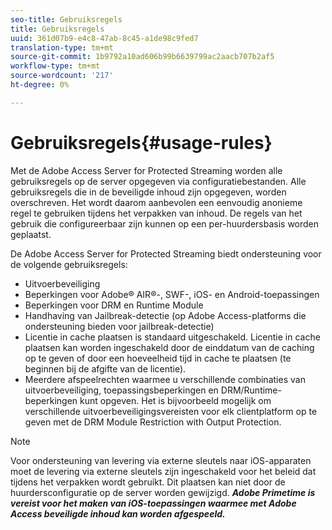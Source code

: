 ```yaml
---
seo-title: Gebruiksregels
title: Gebruiksregels
uuid: 361d07b9-e4c8-47ab-8c45-a1de98c9fed7
translation-type: tm+mt
source-git-commit: 1b9792a10ad606b99b6639799ac2aacb707b2af5
workflow-type: tm+mt
source-wordcount: '217'
ht-degree: 0%

---
```



# Gebruiksregels{#usage-rules}

Met de Adobe Access Server for Protected Streaming worden alle gebruiksregels op de server opgegeven via configuratiebestanden. Alle gebruiksregels die in de beveiligde inhoud zijn opgegeven, worden overschreven. Het wordt daarom aanbevolen een eenvoudig anonieme regel te gebruiken tijdens het verpakken van inhoud. De regels van het gebruik die configureerbaar zijn kunnen op een per-huurdersbasis worden geplaatst.

De Adobe Access Server for Protected Streaming biedt ondersteuning voor de volgende gebruiksregels:

* Uitvoerbeveiliging
* Beperkingen voor Adobe® AIR®-, SWF-, iOS- en Android-toepassingen
* Beperkingen voor DRM en Runtime Module
* Handhaving van Jailbreak-detectie (op Adobe Access-platforms die ondersteuning bieden voor jailbreak-detectie)
* Licentie in cache plaatsen is standaard uitgeschakeld. Licentie in cache plaatsen kan worden ingeschakeld door de einddatum van de caching op te geven of door een hoeveelheid tijd in cache te plaatsen (te beginnen bij de afgifte van de licentie).
* Meerdere afspeelrechten waarmee u verschillende combinaties van uitvoerbeveiliging, toepassingsbeperkingen en DRM/Runtime-beperkingen kunt opgeven. Het is bijvoorbeeld mogelijk om verschillende uitvoerbeveiligingsvereisten voor elk clientplatform op te geven met de DRM Module Restriction with Output Protection.

>[!NOTE]
>
>Voor ondersteuning van levering via externe sleutels naar iOS-apparaten moet de levering via externe sleutels zijn ingeschakeld voor het beleid dat tijdens het verpakken wordt gebruikt. Dit plaatsen kan niet door de huurdersconfiguratie op de server worden gewijzigd. ***Adobe Primetime is vereist voor het maken van iOS-toepassingen waarmee met Adobe Access beveiligde inhoud kan worden afgespeeld.***

